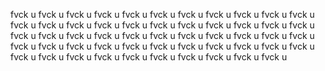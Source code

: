 
  fvck u fvck u fvck u fvck u fvck u fvck u
  fvck u fvck u fvck u fvck u fvck u fvck u
  fvck u fvck u fvck u fvck u fvck u fvck u
  fvck u fvck u fvck u fvck u fvck u fvck u
  fvck u fvck u fvck u fvck u fvck u fvck u
  fvck u fvck u fvck u fvck u fvck u fvck u
  fvck u fvck u fvck u fvck u fvck u fvck u
  fvck u fvck u fvck u fvck u fvck u fvck u
  fvck u fvck u fvck u fvck u fvck u fvck u 
<!---
rak-ks/rak-ks is a ✨ special ✨ repository because its `README.md` (this file) appears on your GitHub profile.
You can click the Preview link to take a look at your changes.
--->
